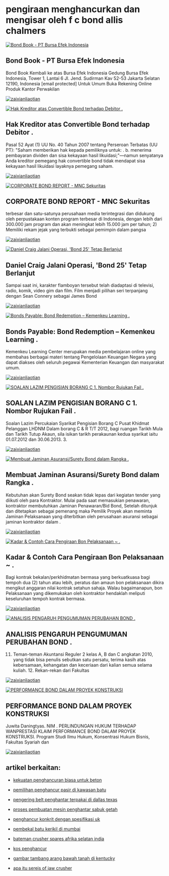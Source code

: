 # pengiraan menghancurkan dan mengisar oleh f c bond allis chalmers
<a href="https://mnn.zoosnet.net/LR/Chatpre.aspx?id=MNN94995150&p=https://topgrinding.com/" target="_blank">![Bond Book - PT Bursa Efek Indonesia](https://github.com/technlg/images/blob/main/42.jpg)</a>
## Bond Book - PT Bursa Efek Indonesia
Bond Book Kembali ke atas Bursa Efek Indonesia Gedung Bursa Efek Indonesia, Tower 1, Lantai 6 Jl. Jend. Sudirman Kav 52-53 Jakarta Selatan 12190, Indonesia [email protected] Untuk Umum Buka Rekening Online Produk Kantor Perwakilan 
<a href="https://mnn.zoosnet.net/LR/Chatpre.aspx?id=MNN94995150&p=https://topgrinding.com/" target="_blank"><img src="https://github.com/technlg/images/raw/main/chat11.jpg" alt="zaixianliaotian"/></a><a href="//whatsapp.shibangsoft.com/WhatsApp.php" ><img src="https://github.com/technlg/images/raw/main/chat11.png" alt=""></a>
<a href="https://mnn.zoosnet.net/LR/Chatpre.aspx?id=MNN94995150&p=https://topgrinding.com/" target="_blank">![Hak Kreditor atas Convertible Bond terhadap Debitor .](https://github.com/technlg/images/blob/main/6.jpg)</a>
## Hak Kreditor atas Convertible Bond terhadap Debitor .
Pasal 52 Ayat (1) UU No. 40 Tahun 2007 tentang Perseroan Terbatas (UU PT): "Saham memberikan hak kepada pemiliknya untuk: . b. menerima pembayaran dividen dan sisa kekayaan hasil likuidasi;"—namun senyatanya Anda kreditor pemegang hak convertible bond tidak mendapat sisa kekayaan hasil likuidasi layaknya pemegang saham. 
<a href="https://mnn.zoosnet.net/LR/Chatpre.aspx?id=MNN94995150&p=https://topgrinding.com/" target="_blank"><img src="https://github.com/technlg/images/raw/main/chat11.jpg" alt="zaixianliaotian"/></a><a href="//whatsapp.shibangsoft.com/WhatsApp.php" ><img src="https://github.com/technlg/images/raw/main/chat11.png" alt=""></a>
<a href="https://mnn.zoosnet.net/LR/Chatpre.aspx?id=MNN94995150&p=https://topgrinding.com/" target="_blank">![CORPORATE BOND REPORT - MNC Sekuritas](https://github.com/technlg/images/blob/main/45.jpg)</a>
## CORPORATE BOND REPORT - MNC Sekuritas
terbesar dan satu-satunya perusahaan media terintegrasi dan didukung oleh perpustakaan konten program terbesar di Indonesia, dengan lebih dari 300.000 jam program dan akan meningkat lebih 15.000 jam per tahun; 2) Memiliki rekam jejak yang terbukti sebagai pemimpin dalam pangsa
<a href="https://mnn.zoosnet.net/LR/Chatpre.aspx?id=MNN94995150&p=https://topgrinding.com/" target="_blank"><img src="https://github.com/technlg/images/raw/main/chat11.jpg" alt="zaixianliaotian"/></a><a href="//whatsapp.shibangsoft.com/WhatsApp.php" ><img src="https://github.com/technlg/images/raw/main/chat11.png" alt=""></a>
<a href="https://mnn.zoosnet.net/LR/Chatpre.aspx?id=MNN94995150&p=https://topgrinding.com/" target="_blank">![Daniel Craig Jalani Operasi, 'Bond 25' Tetap Berlanjut](https://github.com/technlg/images/blob/main/52.jpg)</a>
## Daniel Craig Jalani Operasi, 'Bond 25' Tetap Berlanjut
Sampai saat ini, karakter flamboyan tersebut telah diadaptasi di televisi, radio, komik, video gim dan film. Film menjadi pilihan seri terpanjang dengan Sean Connery sebagai James Bond 
<a href="https://mnn.zoosnet.net/LR/Chatpre.aspx?id=MNN94995150&p=https://topgrinding.com/" target="_blank"><img src="https://github.com/technlg/images/raw/main/chat11.jpg" alt="zaixianliaotian"/></a><a href="//whatsapp.shibangsoft.com/WhatsApp.php" ><img src="https://github.com/technlg/images/raw/main/chat11.png" alt=""></a>
<a href="https://mnn.zoosnet.net/LR/Chatpre.aspx?id=MNN94995150&p=https://topgrinding.com/" target="_blank">![Bonds Payable: Bond Redemption – Kemenkeu Learning .](https://github.com/technlg/images/blob/main/44.jpg)</a>
## Bonds Payable: Bond Redemption – Kemenkeu Learning .
Kemenkeu Learning Center merupakan media pembelajaran online yang membahas berbagai materi tentang Pengelolaan Keuangan Negara yang dapat diakses oleh seluruh pegawai Kementerian Keuangan dan masyarakat umum.
<a href="https://mnn.zoosnet.net/LR/Chatpre.aspx?id=MNN94995150&p=https://topgrinding.com/" target="_blank"><img src="https://github.com/technlg/images/raw/main/chat11.jpg" alt="zaixianliaotian"/></a><a href="//whatsapp.shibangsoft.com/WhatsApp.php" ><img src="https://github.com/technlg/images/raw/main/chat11.png" alt=""></a>
<a href="https://mnn.zoosnet.net/LR/Chatpre.aspx?id=MNN94995150&p=https://topgrinding.com/" target="_blank">![SOALAN LAZIM PENGISIAN BORANG C 1. Nombor Rujukan Fail .](https://github.com/technlg/images/blob/main/63.jpg)</a>
## SOALAN LAZIM PENGISIAN BORANG C 1. Nombor Rujukan Fail .
Soalan Lazim Percukaian Syarikat Pengisian Borang C Pusat Khidmat Pelanggan LHDNM Dalam borang C & R T/T 2012, bagi ruangan Tarikh Mula dan Tarikh Tutup Akaun, sila isikan tarikh perakaunan kedua syarikat iaitu 01.07.2012 dan 30.06.2013. 3.
<a href="https://mnn.zoosnet.net/LR/Chatpre.aspx?id=MNN94995150&p=https://topgrinding.com/" target="_blank"><img src="https://github.com/technlg/images/raw/main/chat11.jpg" alt="zaixianliaotian"/></a><a href="//whatsapp.shibangsoft.com/WhatsApp.php" ><img src="https://github.com/technlg/images/raw/main/chat11.png" alt=""></a>
<a href="https://mnn.zoosnet.net/LR/Chatpre.aspx?id=MNN94995150&p=https://topgrinding.com/" target="_blank">![Membuat Jaminan Asuransi/Surety Bond dalam Rangka .](https://github.com/technlg/images/blob/main/29.jpg)</a>
## Membuat Jaminan Asuransi/Surety Bond dalam Rangka .
Kebutuhan akan Surety Bond seakan tidak lepas dari kegiatan tender yang diikuti oleh para Kontraktor. Mulai pada saat memasukian penawaran, kontraktor membutuhkan Jaminan Penawaran/Bid Bond, Setelah ditunjuk dan ditetapkan sebagai pemenang maka Pemilik Proyek akan meminta Jaminan Pelaksanaan yang diterbitkan oleh perusahaan asuransi sebagai jaminan kontraktor dalam .
<a href="https://mnn.zoosnet.net/LR/Chatpre.aspx?id=MNN94995150&p=https://topgrinding.com/" target="_blank"><img src="https://github.com/technlg/images/raw/main/chat11.jpg" alt="zaixianliaotian"/></a><a href="//whatsapp.shibangsoft.com/WhatsApp.php" ><img src="https://github.com/technlg/images/raw/main/chat11.png" alt=""></a>
<a href="https://mnn.zoosnet.net/LR/Chatpre.aspx?id=MNN94995150&p=https://topgrinding.com/" target="_blank">![Kadar & Contoh Cara Pengiraan Bon Pelaksanaan ~ .](https://github.com/technlg/images/blob/main/17.jpg)</a>
## Kadar & Contoh Cara Pengiraan Bon Pelaksanaan ~ .
Bagi kontrak bekalan/perkhidmatan bermasa yang berkuatkuasa bagi tempoh dua (2) tahun atau lebih, peratus dan amaun bon pelaksanaan dikira mengikut anggaran nilai kontrak setahun sahaja. Walau bagaimanapun, bon Pelaksanaan yang dikemukakan oleh kontraktor hendaklah meliputi keseluruhan tempoh kontrak bermasa.
<a href="https://mnn.zoosnet.net/LR/Chatpre.aspx?id=MNN94995150&p=https://topgrinding.com/" target="_blank"><img src="https://github.com/technlg/images/raw/main/chat11.jpg" alt="zaixianliaotian"/></a><a href="//whatsapp.shibangsoft.com/WhatsApp.php" ><img src="https://github.com/technlg/images/raw/main/chat11.png" alt=""></a>
<a href="https://mnn.zoosnet.net/LR/Chatpre.aspx?id=MNN94995150&p=https://topgrinding.com/" target="_blank">![ANALISIS PENGARUH PENGUMUMAN PERUBAHAN BOND .](https://github.com/technlg/images/blob/main/21.jpg)</a>
## ANALISIS PENGARUH PENGUMUMAN PERUBAHAN BOND .
11. Teman-teman Akuntansi Reguler 2 kelas A, B dan C angkatan 2010, yang tidak bisa penulis sebutkan satu persatu, terima kasih atas kebersamaan, kehangatan dan keceriaan dari kalian semua selama kuliah. 12. Rekan-rekan dari Fakultas
<a href="https://mnn.zoosnet.net/LR/Chatpre.aspx?id=MNN94995150&p=https://topgrinding.com/" target="_blank"><img src="https://github.com/technlg/images/raw/main/chat11.jpg" alt="zaixianliaotian"/></a><a href="//whatsapp.shibangsoft.com/WhatsApp.php" ><img src="https://github.com/technlg/images/raw/main/chat11.png" alt=""></a>
<a href="https://mnn.zoosnet.net/LR/Chatpre.aspx?id=MNN94995150&p=https://topgrinding.com/" target="_blank">![PERFORMANCE BOND DALAM PROYEK KONSTRUKSI](https://github.com/technlg/images/blob/main/52.jpg)</a>
## PERFORMANCE BOND DALAM PROYEK KONSTRUKSI
Juwita Daningtyas. NIM . PERLINDUNGAN HUKUM TERHADAP WANPRESTASI KLAIM PERFORMANCE BOND DALAM PROYEK KONSTRUKSI. Program Studi Ilmu Hukum, Konsentrasi Hukum Bisnis, Fakultas Syariah dan
<a href="https://mnn.zoosnet.net/LR/Chatpre.aspx?id=MNN94995150&p=https://topgrinding.com/" target="_blank"><img src="https://github.com/technlg/images/raw/main/chat11.jpg" alt="zaixianliaotian"/></a><a href="//whatsapp.shibangsoft.com/WhatsApp.php" ><img src="https://github.com/technlg/images/raw/main/chat11.png" alt=""></a>
## artikel berkaitan:
* [kekuatan penghancuran biasa untuk beton](kekuatan%20penghancuran%20biasa%20untuk%20beton.md)
* [pemilihan penghancur pasir di kawasan batu](pemilihan%20penghancur%20pasir%20di%20kawasan%20batu.md)
* [pengering belt penghantar terpakai di dallas texas](pengering%20belt%20penghantar%20terpakai%20di%20dallas%20texas.md)
* [proses pembuatan mesin penghantar sabuk getah](proses%20pembuatan%20mesin%20penghantar%20sabuk%20getah.md)
* [penghancur konkrit dengan spesifikasi uk](penghancur%20konkrit%20dengan%20spesifikasi%20uk.md)
* [pembekal batu kerikil di mumbai](pembekal%20batu%20kerikil%20di%20mumbai.md)
* [bateman crusher spares afrika selatan india](bateman%20crusher%20spares%20afrika%20selatan%20india.md)
* [kos penghancur](kos%20penghancur.md)
* [gambar tambang arang bawah tanah di kentucky](gambar%20tambang%20arang%20bawah%20tanah%20di%20kentucky.md)
* [apa itu sereis of jaw crusher](apa%20itu%20sereis%20of%20jaw%20crusher.md)
